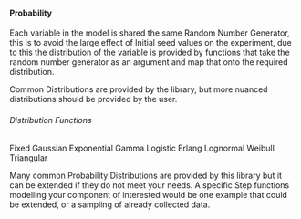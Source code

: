 #### Probability
Each variable in the model is shared the same Random Number Generator, this is to avoid the large effect of Initial seed values on the experiment, due to this the distribution of the variable is provided by functions that take the random number generator as an argument and map that onto the required distribution. 

Common Distributions are provided by the library, but more nuanced distributions should be provided by the user. 
###### Distribution Functions
Fixed
Gaussian
Exponential
Gamma
Logistic
Erlang
Lognormal
Weibull
Triangular

 Many common Probability Distributions are provided by this library but it can be extended if they do not meet your needs. A specific Step functions modelling your component of interested would be one example that could be extended, or a sampling of already collected data.